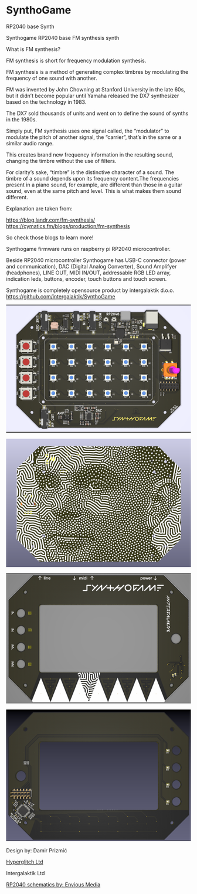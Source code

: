 # SynthoGame
RP2040 base Synth

Synthogame RP2040 base FM synthesis synth

What is FM synthesis?

FM synthesis is short for frequency modulation synthesis.

FM synthesis is a method of generating complex timbres by modulating the frequency of one sound with another.

FM was invented by John Chowning at Stanford University in the late 60s, but it didn’t become popular until Yamaha released the DX7 synthesizer based on the technology in 1983.

The DX7 sold thousands of units and went on to define the sound of synths in the 1980s.

Simply put, FM synthesis uses one signal called, the “modulator” to modulate the pitch of another signal, the “carrier”, that’s in the same or a similar audio range.

This creates brand new frequency information in the resulting sound, changing the timbre without the use of filters.

For clarity’s sake, “timbre” is the distinctive character of a sound. The timbre of a sound depends upon its frequency content.The frequencies present in a piano sound, for example, are different than those in a guitar sound, even at the same pitch and level. This is what makes them sound different.

Explanation are taken from: 

https://blog.landr.com/fm-synthesis/
https://cymatics.fm/blogs/production/fm-synthesis

So check those blogs to learn more!

Synthogame firmware runs on raspberry pi RP2040 microcontroller.

Beside RP2040 microcontroller Synthogame has USB-C connector (power and communication), DAC (Digital Analog Converter), Sound Amplifyer (headphones), LINE OUT, MIDI IN/OUT, addressable RGB LED array, indication leds, buttons, encoder, touch buttons and touch screen.

Synthogame is completely opensource product by intergalaktik d.o.o. https://github.com/intergalaktik/SynthoGame

![SynthoGame main board - top side](https://github.com/intergalaktik/SynthoGame/blob/main/SynthoGame/SynthoGame_bottom/pic/SynthoGame_top.png?raw=true)

![SynthoGame main board - bottom side](https://github.com/intergalaktik/SynthoGame/blob/main/SynthoGame/SynthoGame_bottom/pic/SynthoGame_bottom.png?raw=true)

![SynthoGame touch board - top side](https://github.com/intergalaktik/SynthoGame/blob/main/SynthoGame/SynthoGame_top/pic/SynthoGame_top.png?raw=true)

![SynthoGame touch board - bottom side](https://github.com/intergalaktik/SynthoGame/blob/main/SynthoGame/SynthoGame_top/pic/SynthoGame_bottom.png?raw=true)

Design by: Damir Prizmić

[Hyperglitch Ltd](https://hyperglitch.com)

Intergalaktik Ltd

[RP2040 schematics by: Envious Media](https://envious.media)
